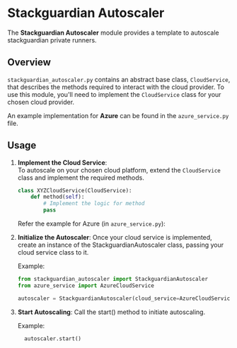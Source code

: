 # Stackguardian Autoscaler

The **Stackguardian Autoscaler** module provides a template to autoscale stackguardian private runners.

## Overview

`stackguardian_autoscaler.py` contains an abstract base class, `CloudService`, that describes the methods required to interact with the cloud provider. To use this module, you'll need to implement the `CloudService` class for your chosen cloud provider.

An example implementation for **Azure** can be found in the `azure_service.py` file.

## Usage

1. **Implement the Cloud Service**:  
   To autoscale on your chosen cloud platform, extend the `CloudService` class and implement the required methods.

   ```python
   class XYZCloudService(CloudService):
       def method(self):
           # Implement the logic for method
           pass

   ```

   Refer the example for Azure (in `azure_service.py`):

2. **Initialize the Autoscaler**:
   Once your cloud service is implemented, create an instance of the StackguardianAutoscaler class, passing your cloud service class to it.

   Example:

   ```python
   from stackguardian_autoscaler import StackguardianAutoscaler
   from azure_service import AzureCloudService

   autoscaler = StackguardianAutoscaler(cloud_service=AzureCloudService)
   ```

3. **Start Autoscaling**:
   Call the start() method to initiate autoscaling.

   Example:

   ```python
     autoscaler.start()
   ```

